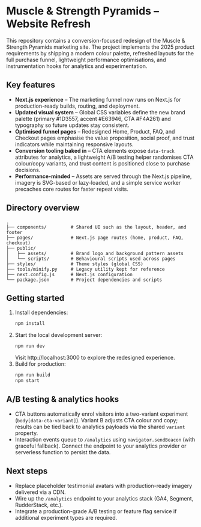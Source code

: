 # Muscle & Strength Pyramids – Website Refresh

This repository contains a conversion-focused redesign of the Muscle & Strength Pyramids marketing site. The project implements
the 2025 product requirements by shipping a modern colour palette, refreshed layouts for the full purchase funnel, lightweight
performance optimisations, and instrumentation hooks for analytics and experimentation.

## Key features

- **Next.js experience** – The marketing funnel now runs on Next.js for production-ready builds, routing, and deployment.
- **Updated visual system** – Global CSS variables define the new brand palette (primary #1D3557, accent #E63946, CTA #F4A261)
  and typography so future updates stay consistent.
- **Optimised funnel pages** – Redesigned Home, Product, FAQ, and Checkout pages emphasise the value proposition, social proof,
  and trust indicators while maintaining responsive layouts.
- **Conversion tooling baked in** – CTA elements expose `data-track` attributes for analytics, a lightweight A/B testing helper
  randomises CTA colour/copy variants, and trust content is positioned close to purchase decisions.
- **Performance-minded** – Assets are served through the Next.js pipeline, imagery is SVG-based or lazy-loaded, and a simple
  service worker precaches core routes for faster repeat visits.

## Directory overview

```
.
├── components/         # Shared UI such as the layout, header, and footer
├── pages/              # Next.js page routes (home, product, FAQ, checkout)
├── public/
│   ├── assets/         # Brand logo and background pattern assets
│   └── scripts/        # Behavioural scripts used across pages
├── styles/             # Theme styles (global CSS)
├── tools/minify.py     # Legacy utility kept for reference
├── next.config.js      # Next.js configuration
└── package.json        # Project dependencies and scripts
```

## Getting started

1. Install dependencies:
   ```bash
   npm install
   ```
2. Start the local development server:
   ```bash
   npm run dev
   ```
   Visit http://localhost:3000 to explore the redesigned experience.
3. Build for production:
   ```bash
   npm run build
   npm start
   ```

## A/B testing & analytics hooks

- CTA buttons automatically enrol visitors into a two-variant experiment (`body[data-cta-variant]`). Variant B adjusts CTA colour
  and copy; results can be tied back to analytics payloads via the shared `variant` property.
- Interaction events queue to `/analytics` using `navigator.sendBeacon` (with graceful fallback). Connect the endpoint to your
  analytics provider or serverless function to persist the data.

## Next steps

- Replace placeholder testimonial avatars with production-ready imagery delivered via a CDN.
- Wire up the `/analytics` endpoint to your analytics stack (GA4, Segment, RudderStack, etc.).
- Integrate a production-grade A/B testing or feature flag service if additional experiment types are required.
